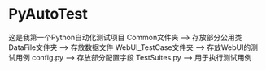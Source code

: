 # PyAutoTest
这是我第一个Python自动化测试项目
Common文件夹 ——> 存放部分公用类
DataFile文件夹 ——> 存放数据文件
WebUI_TestCase文件夹 ——> 存放WebUI的测试用例
config.py ——> 存放部分配置字段
TestSuites.py ——> 用于执行测试用例
